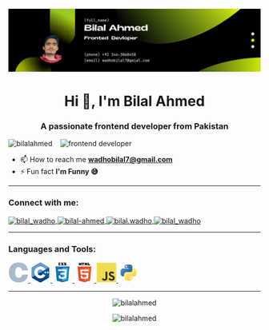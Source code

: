 ![logo](https://github.com/BilalAhmed236/BilalAhmed236/blob/main/bilal%20ahmed.png)
<h1 align="center">Hi 👋, I'm Bilal Ahmed</h1>
<h3 align="center">A passionate frontend developer from Pakistan</h3>

<!-- ✅ Animated Frontend Developer GIF -->
<img align="right" alt="frontend developer" width="400" src="https://cdn.dribbble.com/users/1162077/screenshots/3848914/programmer.gif">

<p align="left">
  <img src="https://komarev.com/ghpvc/?username=bilalahmed&label=Profile%20views&color=0e75b6&style=flat" alt="bilalahmed" />
</p>

- 📫 How to reach me **wadhobilal7@gmail.com**  
- ⚡ Fun fact **I'm Funny 😅**

---

<h3 align="left">Connect with me:</h3>
<p align="left">
  <a href="https://twitter.com/bilal_wadho" target="blank">
    <img align="center" src="https://raw.githubusercontent.com/rahuldkjain/github-profile-readme-generator/master/src/images/icons/Social/twitter.svg" alt="bilal_wadho" height="30" width="40" />
  </a>
  <a href="https://linkedin.com/in/bilal-ahmed" target="blank">
    <img align="center" src="https://raw.githubusercontent.com/rahuldkjain/github-profile-readme-generator/master/src/images/icons/Social/linked-in-alt.svg" alt="bilal-ahmed" height="30" width="40" />
  </a>
  <a href="https://facebook.com/bilal.wadho" target="blank">
    <img align="center" src="https://raw.githubusercontent.com/rahuldkjain/github-profile-readme-generator/master/src/images/icons/Social/facebook.svg" alt="bilal.wadho" height="30" width="40" />
  </a>
  <a href="https://instagram.com/bilal_wadho" target="blank">
    <img align="center" src="https://raw.githubusercontent.com/rahuldkjain/github-profile-readme-generator/master/src/images/icons/Social/instagram.svg" alt="bilal_wadho" height="30" width="40" />
  </a>
</p>

---

<h3 align="left">Languages and Tools:</h3>
<p align="left">
  <a href="https://www.cprogramming.com/" target="_blank" rel="noreferrer">
    <img src="https://raw.githubusercontent.com/devicons/devicon/master/icons/c/c-original.svg" alt="c" width="40" height="40"/>
  </a>
  <a href="https://www.w3schools.com/cpp/" target="_blank" rel="noreferrer">
    <img src="https://raw.githubusercontent.com/devicons/devicon/master/icons/cplusplus/cplusplus-original.svg" alt="cplusplus" width="40" height="40"/>
  </a>
  <a href="https://www.w3schools.com/css/" target="_blank" rel="noreferrer">
    <img src="https://raw.githubusercontent.com/devicons/devicon/master/icons/css3/css3-original-wordmark.svg" alt="css3" width="40" height="40"/>
  </a>
  <a href="https://www.w3.org/html/" target="_blank" rel="noreferrer">
    <img src="https://raw.githubusercontent.com/devicons/devicon/master/icons/html5/html5-original-wordmark.svg" alt="html5" width="40" height="40"/>
  </a>
  <a href="https://developer.mozilla.org/en-US/docs/Web/JavaScript" target="_blank" rel="noreferrer">
    <img src="https://raw.githubusercontent.com/devicons/devicon/master/icons/javascript/javascript-original.svg" alt="javascript" width="40" height="40"/>
  </a>
  <a href="https://www.python.org" target="_blank" rel="noreferrer">
    <img src="https://raw.githubusercontent.com/devicons/devicon/master/icons/python/python-original.svg" alt="python" width="40" height="40"/>
  </a>
</p>

---

<p align="center">
  <img src="https://github-readme-stats.vercel.app/api?username=bilalahmed&show_icons=true&locale=en" alt="bilalahmed" />
</p>

<p align="center">
  <img src="https://github-readme-streak-stats.herokuapp.com/?user=bilalahmed&" alt="bilalahmed" />
</p>
